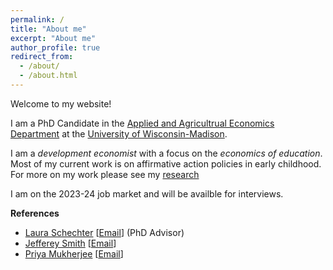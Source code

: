 ```yaml
---
permalink: /
title: "About me"
excerpt: "About me"
author_profile: true
redirect_from: 
  - /about/
  - /about.html
---
```


Welcome to my website!

I am a PhD Candidate in the [Applied and Agricultrual Economics Department](https://aae.wisc.edu) at the [University of Wisconsin-Madison](https://www.wisc.edu). 

I am a *development economist* with a focus on the *economics of education*. Most of my current work is on affirmative action policies in early childhood. For more on my work please see my [research](/_pages/research.md)

I am on the 2023-24 job market and will be availble for interviews. 

**References**
  - [Laura Schechter](https://aae.wisc.edu/faculty/lschechter/) [[Email](lschchter@wisc.edu)] (PhD Advisor)
  - [Jefferey Smith](https://econ.wisc.edu/staff/smith-jeffrey/) [[Email](econjeff@ssc.wisc.edu)]
  - [Priya Mukherjee](https://aae.wisc.edu/faculty/pmukherjee7/) [[Email](priya.mukherjee@wisc.edu)]
